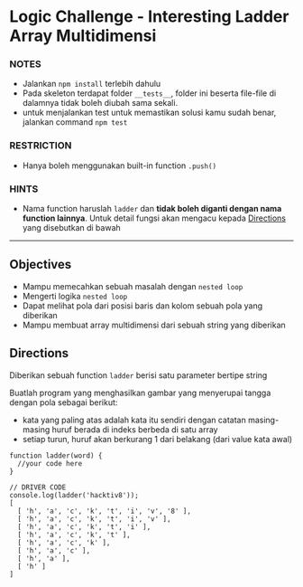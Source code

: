 # Logic Challenge - Interesting Ladder Array Multidimensi

### NOTES

- Jalankan `npm install` terlebih dahulu
- Pada skeleton terdapat folder `__tests__`, folder ini beserta file-file di dalamnya tidak boleh diubah sama sekali.
- untuk menjalankan test untuk memastikan solusi kamu sudah benar, jalankan command `npm test`

### RESTRICTION

- Hanya boleh menggunakan built-in function `.push()`

### HINTS

- Nama function haruslah `ladder` dan __tidak boleh diganti dengan nama function lainnya__. Untuk detail fungsi akan mengacu kepada [Directions](#directions) yang disebutkan di bawah

---

## Objectives

- Mampu memecahkan sebuah masalah dengan `nested loop`
- Mengerti logika `nested loop`
- Dapat melihat pola dari posisi baris dan kolom sebuah pola yang diberikan
- Mampu membuat array multidimensi dari sebuah string yang diberikan

## Directions

Diberikan sebuah function `ladder` berisi satu parameter bertipe string

Buatlah program yang menghasilkan gambar yang menyerupai tangga dengan pola sebagai berikut:

- kata yang paling atas adalah kata itu sendiri dengan catatan masing-masing huruf berada di indeks berbeda di satu array
- setiap turun, huruf akan berkurang 1 dari belakang (dari value kata awal)

```
function ladder(word) {
  //your code here
}

// DRIVER CODE
console.log(ladder('hacktiv8'));
[
  [ 'h', 'a', 'c', 'k', 't', 'i', 'v', '8' ],
  [ 'h', 'a', 'c', 'k', 't', 'i', 'v' ],
  [ 'h', 'a', 'c', 'k', 't', 'i' ],
  [ 'h', 'a', 'c', 'k', 't' ],
  [ 'h', 'a', 'c', 'k' ],
  [ 'h', 'a', 'c' ],
  [ 'h', 'a' ],
  [ 'h' ]
]
```
